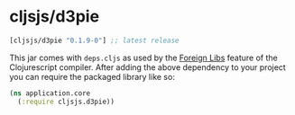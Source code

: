 # cljsjs/d3pie

[](dependency)
```clojure
[cljsjs/d3pie "0.1.9-0"] ;; latest release
```
[](/dependency)

This jar comes with `deps.cljs` as used by the [Foreign Libs][flibs] feature
of the Clojurescript compiler. After adding the above dependency to your project
you can require the packaged library like so:

```clojure
(ns application.core
  (:require cljsjs.d3pie))
```

[flibs]: https://github.com/clojure/clojurescript/wiki/Packaging-Foreign-Dependencies

